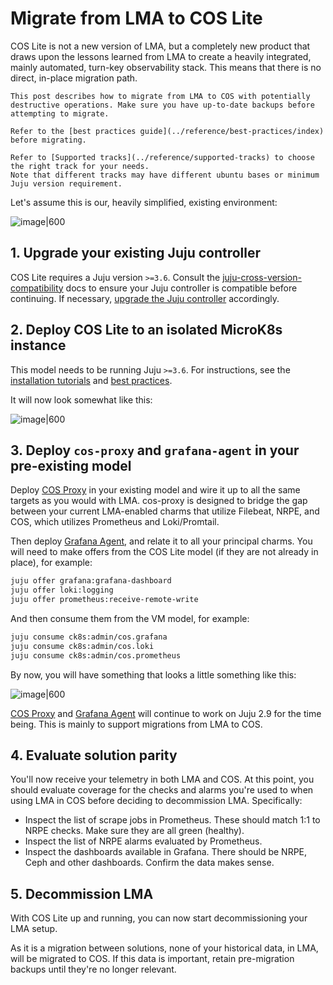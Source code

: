 # Migrate from LMA to COS Lite

COS Lite is not a new version of LMA, but a completely new product that draws upon the lessons learned from LMA to create a heavily integrated,
mainly automated, turn-key observability stack. This means that there is no direct, in-place migration path.

```{warning}
This post describes how to migrate from LMA to COS with potentially destructive operations. Make sure you have up-to-date backups before attempting to migrate.
```

```{warning}
Refer to the [best practices guide](../reference/best-practices/index) before migrating.
```

```{warning}
Refer to [Supported tracks](../reference/supported-tracks) to choose the right track for your needs.
Note that different tracks may have different ubuntu bases or minimum Juju version requirement.
```

Let's assume this is our, heavily simplified, existing environment:

![image|600](assets/migrate-from-lma-to-cos-lite-1.png)

## 1. Upgrade your existing Juju controller

COS Lite requires a Juju version `>=3.6`.
Consult the [juju-cross-version-compatibility](https://documentation.ubuntu.com/juju/latest/reference/juju/juju-cross-version-compatibility/) docs to ensure
your Juju controller is compatible before continuing.
If necessary, [upgrade the Juju controller](https://documentation.ubuntu.com/juju/latest/howto/manage-controllers/#upgrade-a-controller) accordingly.

## 2. Deploy COS Lite to an isolated MicroK8s instance

This model needs to be running Juju `>=3.6`. For instructions, see the [installation tutorials](/tutorial/installation/index) and [best practices](/reference/best-practices/index).

It will now look somewhat like this:

![image|600](assets/migrate-from-lma-to-cos-lite-2.png)

## 3. Deploy `cos-proxy` and `grafana-agent` in your pre-existing model

Deploy [COS Proxy](https://charmhub.io/cos-proxy) in your existing model and 
wire it up to all the same targets as you would with LMA. cos-proxy is designed 
to bridge the gap between your current LMA-enabled charms that utilize Filebeat, NRPE, and COS, which utilizes Prometheus and Loki/Promtail. 

Then deploy [Grafana Agent](https://charmhub.io/grafana-agent), and relate it to all your principal charms.
You will need to make offers from the COS Lite model (if they are not already in place), for example:

```bash
juju offer grafana:grafana-dashboard
juju offer loki:logging
juju offer prometheus:receive-remote-write
```

And then consume them from the VM model, for example:

```bash
juju consume ck8s:admin/cos.grafana
juju consume ck8s:admin/cos.loki
juju consume ck8s:admin/cos.prometheus
```


By now, you will have something that looks a little something like this:

![image|600](assets/migrate-from-lma-to-cos-lite-3.png)

[COS Proxy](https://charmhub.io/cos-proxy) and [Grafana Agent](https://charmhub.io/grafana-agent) will continue to work on 
Juju 2.9 for the time being. This is mainly to support migrations from LMA 
to COS.

## 4. Evaluate solution parity

You'll now receive your telemetry in both LMA and COS. At this point, you should evaluate coverage for the checks and
alarms you're used to when using LMA in COS before deciding to decommission LMA. Specifically:

- Inspect the list of scrape jobs in Prometheus. These should match 1:1 to NRPE checks. Make sure they are all green (healthy).
- Inspect the list of NRPE alarms evaluated by Prometheus.
- Inspect the dashboards available in Grafana. There should be NRPE, Ceph and other dashboards. Confirm the data makes sense.

## 5. Decommission LMA

With COS Lite up and running, you can now start decommissioning your LMA setup. 

As it is a migration between solutions, none of your historical 
data, in LMA, will be migrated to COS. If this data is important,
retain pre-migration backups until they're no longer relevant.
